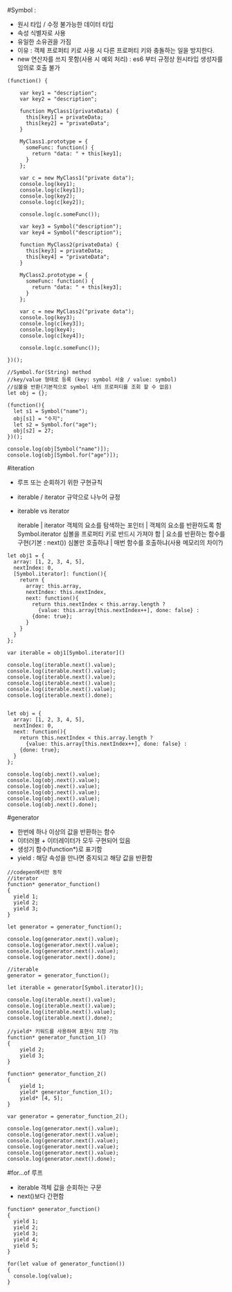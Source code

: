 #Symbol : 
 - 원시 타입 / 수정 불가능한 데이터 타입
 - 속성 식별자로 사용
 - 유일한 소유권을 가짐
 - 이유 : 객체 프로퍼티 키로 사용 시 다른 프로퍼티 키와 충돌하는 일을 방지한다.
 - new 연산자를 쓰지 못함(사용 시 예외 처리) : es6 부터 규정상 원시타입 생성자를 임의로 호출 불가
```
(function() {

    var key1 = "description";
    var key2 = "description";

    function MyClass1(privateData) {
      this[key1] = privateData;
      this[key2] = "privateData";
    }

    MyClass1.prototype = {
      someFunc: function() {
        return "data: " + this[key1];
      }
    };

    var c = new MyClass1("private data");
    console.log(key1);
    console.log(c[key1]);
    console.log(key2);
    console.log(c[key2]);

    console.log(c.someFunc());
  
    var key3 = Symbol("description");
    var key4 = Symbol("description");

    function MyClass2(privateData) {
      this[key3] = privateData;
      this[key4] = "privateData";
    }

    MyClass2.prototype = {
      someFunc: function() {
        return "data: " + this[key3];
      }
    };

    var c = new MyClass2("private data");
    console.log(key3);
    console.log(c[key3]);
    console.log(key4);
    console.log(c[key4]);

    console.log(c.someFunc());
  	
})();

//Symbol.for(String) method
//key/value 형태로 등록 (key: symbol 서술 / value: symbol)
//심볼을 반환(기본적으로 symbol 내의 프로퍼티를 조회 할 수 없음)
let obj = {};

(function(){
  let s1 = Symbol("name");
  obj[s1] = "수지";
  let s2 = Symbol.for("age");
  obj[s2] = 27;
})();

console.log(obj[Symbol("name")]); 
console.log(obj[Symbol.for("age")]); 
```

#iteration
 - 루프 또는 순회하기 위한 구현규칙
 - iterable / iterator 규약으로 나누어 규정
 - iterable vs iterator
   
   iterable | iterator
   객체의 요소를 탐색하는 포인터 | 객체의 요소를 반환하도록 함
   Symbol.iterator 심볼을 프로퍼티 키로 반드시 가져야 함 | 요소를 반환하는 함수를 구현(기본 : next())
   심볼만 호출하냐 | 매번 함수를 호출하냐(사용 메모리의 차이?)
   
```
let obj1 = {
  array: [1, 2, 3, 4, 5],
  nextIndex: 0,
  [Symbol.iterator]: function(){
    return {
      array: this.array,
      nextIndex: this.nextIndex,
      next: function(){
        return this.nextIndex < this.array.length ?
          {value: this.array[this.nextIndex++], done: false} :
        {done: true};
      }
    }
  }
};

var iterable = obj1[Symbol.iterator]()

console.log(iterable.next().value);
console.log(iterable.next().value);
console.log(iterable.next().value);
console.log(iterable.next().value);
console.log(iterable.next().value);
console.log(iterable.next().done);


let obj = {
  array: [1, 2, 3, 4, 5],
  nextIndex: 0,
  next: function(){
    return this.nextIndex < this.array.length ?
      {value: this.array[this.nextIndex++], done: false} :
    {done: true};
  }
};

console.log(obj.next().value);
console.log(obj.next().value);
console.log(obj.next().value);
console.log(obj.next().value);
console.log(obj.next().value);
console.log(obj.next().done);
```

#generator
 - 한번에 하나 이상의 값을 반환하는 함수
 - 이터러블 + 이터레이터가 모두 구현되어 있음
 - 생성기 함수(function*)로 표기함
 - yield : 해당 속성을 만나면 중지되고 해당 값을 반환함

```
//codepen에서만 동작
//iterator
function* generator_function()
{
  yield 1;
  yield 2;
  yield 3;
}

let generator = generator_function();

console.log(generator.next().value);
console.log(generator.next().value);
console.log(generator.next().value);
console.log(generator.next().done);

//iterable
generator = generator_function();

let iterable = generator[Symbol.iterator]();

console.log(iterable.next().value);
console.log(iterable.next().value);
console.log(iterable.next().value);
console.log(iterable.next().done);

//yield* 키워드를 사용하여 표현식 지정 가능
function* generator_function_1()
{
	yield 2;
	yield 3;
}

function* generator_function_2()
{
	yield 1;
	yield* generator_function_1();
	yield* [4, 5];
}

var generator = generator_function_2();

console.log(generator.next().value);
console.log(generator.next().value);
console.log(generator.next().value);
console.log(generator.next().value);
console.log(generator.next().value);
console.log(generator.next().done);

```

#for...of 루프
 - iterable 객체 값을 순회하는 구문
 - next()보다 간편함

```
function* generator_function()
{
  yield 1;
  yield 2;
  yield 3;
  yield 4;
  yield 5;
}

for(let value of generator_function())
{
  console.log(value);
}
```